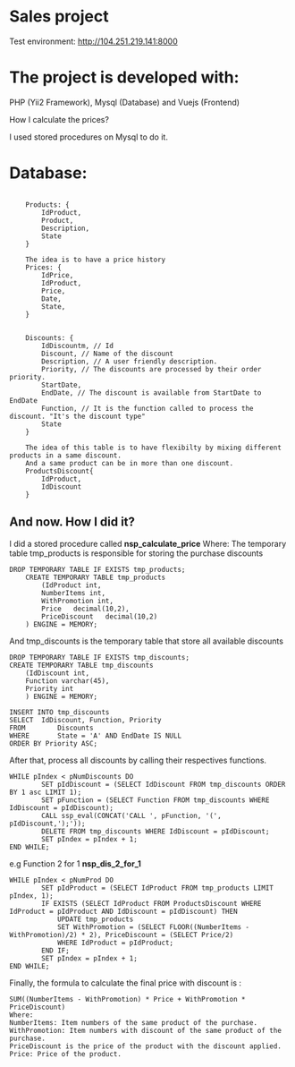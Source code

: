 # Sales project

Test environment: http://104.251.219.141:8000
# The project is developed with:

PHP (Yii2 Framework), Mysql (Database) and Vuejs (Frontend)

How I calculate the prices?

I used stored procedures on Mysql to do it.

# Database:
   
```

    Products: {
        IdProduct,
        Product,
        Description,
        State 
    }

    The idea is to have a price history
    Prices: {
        IdPrice,
        IdProduct,
        Price,
        Date,
        State,
    }

    
    Discounts: {
        IdDiscountm, // Id
        Discount, // Name of the discount
        Description, // A user friendly description.
        Priority, // The discounts are processed by their order priority.
        StartDate, 
        EndDate, // The discount is available from StartDate to EndDate
        Function, // It is the function called to process the discount. "It's the discount type"
        State
    }

    The idea of this table is to have flexibilty by mixing different products in a same discount.
    And a same product can be in more than one discount.
    ProductsDiscount{
        IdProduct,
        IdDiscount
    }
```


## And now. How I did it?

I did a stored procedure called  **nsp_calculate_price**
Where:
The temporary table tmp_products is responsible for storing the purchase discounts
```
DROP TEMPORARY TABLE IF EXISTS tmp_products;
	CREATE TEMPORARY TABLE tmp_products
		(IdProduct int,
		NumberItems int,
		WithPromotion int,
        Price 	decimal(10,2),
        PriceDiscount 	decimal(10,2)
    ) ENGINE = MEMORY;
```
And tmp_discounts is the temporary table that store all available discounts
```
DROP TEMPORARY TABLE IF EXISTS tmp_discounts;
CREATE TEMPORARY TABLE tmp_discounts
    (IdDiscount int,
    Function varchar(45),
    Priority int
    ) ENGINE = MEMORY;
    
INSERT INTO tmp_discounts
SELECT	IdDiscount, Function, Priority
FROM 		Discounts 
WHERE 		State = 'A' AND EndDate IS NULL
ORDER BY Priority ASC;
```

After that, process all discounts by calling their respectives functions.
```
WHILE pIndex < pNumDiscounts DO
		SET pIdDiscount = (SELECT IdDiscount FROM tmp_discounts ORDER BY 1 asc LIMIT 1);
		SET pFunction = (SELECT Function FROM tmp_discounts WHERE IdDiscount = pIdDiscount);
		CALL ssp_eval(CONCAT('CALL ', pFunction, '(', pIdDiscount,');'));        
        DELETE FROM tmp_discounts WHERE IdDiscount = pIdDiscount;
		SET pIndex = pIndex + 1;
END WHILE;
```

e.g Function 2 for 1 **nsp_dis_2_for_1**
```
WHILE pIndex < pNumProd DO
		SET pIdProduct = (SELECT IdProduct FROM tmp_products LIMIT pIndex, 1);
		IF EXISTS (SELECT IdProduct FROM ProductsDiscount WHERE IdProduct = pIdProduct AND IdDiscount = pIdDiscount) THEN
			UPDATE tmp_products 
			SET WithPromotion = (SELECT FLOOR((NumberItems - WithPromotion)/2) * 2), PriceDiscount = (SELECT Price/2) 
			WHERE IdProduct = pIdProduct;
		END IF;
		SET pIndex = pIndex + 1; 
END WHILE;
```

Finally, the formula to calculate the final price with discount is :
```
SUM((NumberItems - WithPromotion) * Price + WithPromotion * PriceDiscount)
Where: 
NumberItems: Item numbers of the same product of the purchase.
WithPromotion: Item numbers with discount of the same product of the purchase.
PriceDiscount is the price of the product with the discount applied.
Price: Price of the product.
```